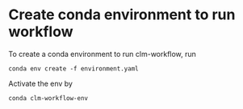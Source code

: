# Create conda environment to run workflow

To create a conda environment to run clm-workflow, run
```
conda env create -f environment.yaml
```

Activate the env by
```
conda clm-workflow-env
```